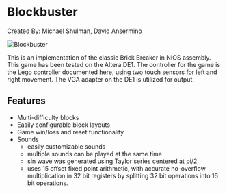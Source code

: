 # Blockbuster
Created By: Michael Shulman, David Ansermino

![](https://i.imgur.com/oSKZ4Su.png "Blockbuster")


This is an implementation of the classic Brick Breaker in NIOS assembly. This game has been tested on the Altera DE1. The controller for the game is the Lego controller documented [here](http://www-ug.eecg.utoronto.ca/desl/nios_devices_SoC/dev_newlegocontroller2.html), using two touch sensors for left and right movement. The VGA adapter on the DE1 is utilized for output.

## Features
- Multi-difficulty blocks
- Easily configurable block layouts
- Game win/loss and reset functionality
- Sounds
  - easily customizable sounds
  - multiple sounds can be played at the same time
  - sin wave was generated using Taylor series centered at pi/2
  - uses 15 offset fixed point arithmetic, with accurate no-overflow multiplication in 32 bit registers by splitting 32 bit operations into 16 bit operations.
